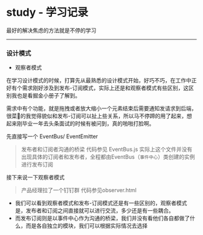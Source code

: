 # study - 学习记录

最好的解决焦虑的方法就是不停的学习

------------
### 设计模式
 * 观察者模式

 在学习设计模式的时候，打算先从最熟悉的设计模式开始，好巧不巧，在工作中正好有个需求刚好涉及到发布-订阅模式，实际上还是和观察者模式有些区别，这区别我也是看掘金小册子了解到。

 需求中有个功能，就是拖拽或者放大缩小一个元素结束后需要通知发请求到后端，很菜🐔的我觉得貌似和发布-订阅可以扯上些关系，所以马不停蹄的用了起来，想起来刚毕业一年去头条面试的时候有被问到，真的啪啪打脸啊。

 先直接写一个 EventBus/ EventEmitter
 > 发布者和订阅者沟通的桥梁 
 代码参见 EventBus.js
 实际上这个文件并没有出现具体的订阅者和发布者，全程都由EventBus（`事件中心`）类创建的实例进行发布订阅

 接下来说一下观察者模式
 >产品经理拉了一个钉钉群
代码参见observer.html
+ 我们可以看到观察者模式和发布-订阅模式还是有一些区别的，观察者模式是，发布者和订阅之间直接就可以进行交流，多少还是有一些耦合。
+ 而发布订阅则是以事件中心作为沟通的桥梁，我们并没有看他们各自都做了什么，而是各自独立的模块，我们可以根据实际情况去选择






